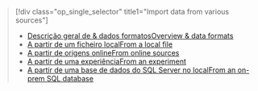 > [!div class="op_single_selector" title1="Import data from various sources"]
> * [<span data-ttu-id="cd810-101">Descrição geral de & dados formatos</span><span class="sxs-lookup"><span data-stu-id="cd810-101">Overview & data formats</span></span>](../articles/machine-learning/machine-learning-data-science-import-data.md)
> * [<span data-ttu-id="cd810-102">A partir de um ficheiro local</span><span class="sxs-lookup"><span data-stu-id="cd810-102">From a local file</span></span>](../articles/machine-learning/machine-learning-import-data-from-local-file.md)
> * [<span data-ttu-id="cd810-103">A partir de origens online</span><span class="sxs-lookup"><span data-stu-id="cd810-103">From online sources</span></span>](../articles/machine-learning/machine-learning-import-data-from-online-sources.md)
> * [<span data-ttu-id="cd810-104">A partir de uma experiência</span><span class="sxs-lookup"><span data-stu-id="cd810-104">From an experiment</span></span>](../articles/machine-learning/machine-learning-import-data-from-an-experiment.md)
> * [<span data-ttu-id="cd810-105">A partir de uma base de dados do SQL Server no local</span><span class="sxs-lookup"><span data-stu-id="cd810-105">From an on-prem SQL database</span></span>](../articles/machine-learning/machine-learning-use-data-from-an-on-premises-sql-server.md)
>  

